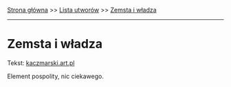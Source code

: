 [Strona główna](../index.md) >> [Lista utworów](../list.md) >> [Zemsta i władza](687.md)

---

# Zemsta i władza

Tekst: [kaczmarski.art.pl](https://www.kaczmarski.art.pl/tworczosc/wiersze/zemsta-i-wladza/)

Element pospolity, nic ciekawego.